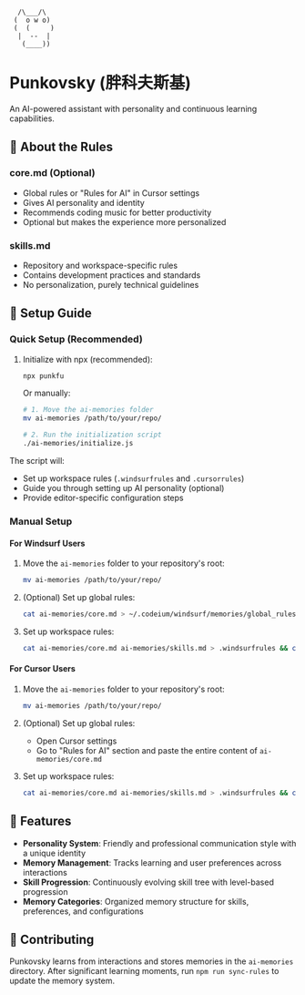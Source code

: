 ```
  /\___/\
 (  o w o)
 (  (     )
  |  --  |
   (____))
```

# Punkovsky (胖科夫斯基)

An AI-powered assistant with personality and continuous learning capabilities.

## 📄 About the Rules

### core.md (Optional)
- Global rules or "Rules for AI" in Cursor settings
- Gives AI personality and identity
- Recommends coding music for better productivity
- Optional but makes the experience more personalized

### skills.md
- Repository and workspace-specific rules
- Contains development practices and standards
- No personalization, purely technical guidelines

## 🚀 Setup Guide

### Quick Setup (Recommended)

1. Initialize with npx (recommended):
   ```bash
   npx punkfu
   ```

   Or manually:
   ```bash
   # 1. Move the ai-memories folder
   mv ai-memories /path/to/your/repo/
   
   # 2. Run the initialization script
   ./ai-memories/initialize.js
   ```

The script will:
- Set up workspace rules (`.windsurfrules` and `.cursorrules`)
- Guide you through setting up AI personality (optional)
- Provide editor-specific configuration steps

### Manual Setup

#### For Windsurf Users

1. Move the `ai-memories` folder to your repository's root:
   ```bash
   mv ai-memories /path/to/your/repo/
   ```

2. (Optional) Set up global rules:
   ```bash
   cat ai-memories/core.md > ~/.codeium/windsurf/memories/global_rules.md
   ```

3. Set up workspace rules:
   ```bash
   cat ai-memories/core.md ai-memories/skills.md > .windsurfrules && cp .windsurfrules .cursorrules
   ```

#### For Cursor Users

1. Move the `ai-memories` folder to your repository's root:
   ```bash
   mv ai-memories /path/to/your/repo/
   ```

2. (Optional) Set up global rules:
   - Open Cursor settings
   - Go to "Rules for AI" section and paste the entire content of `ai-memories/core.md`

3. Set up workspace rules:
   ```bash
   cat ai-memories/core.md ai-memories/skills.md > .windsurfrules && cp .windsurfrules .cursorrules
   ```
   
## 🧠 Features

- **Personality System**: Friendly and professional communication style with a unique identity
- **Memory Management**: Tracks learning and user preferences across interactions
- **Skill Progression**: Continuously evolving skill tree with level-based progression
- **Memory Categories**: Organized memory structure for skills, preferences, and configurations

## 🤝 Contributing

Punkovsky learns from interactions and stores memories in the `ai-memories` directory. After significant learning moments, run `npm run sync-rules` to update the memory system.
